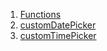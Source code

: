 

1. [Functions](widgets_date_time_picker/widgets_date_time_picker-library.html#functions)
2. [customDatePicker](widgets_date_time_picker/customDatePicker.html)
3. [customTimePicker](widgets_date_time_picker/customTimePicker.html)
